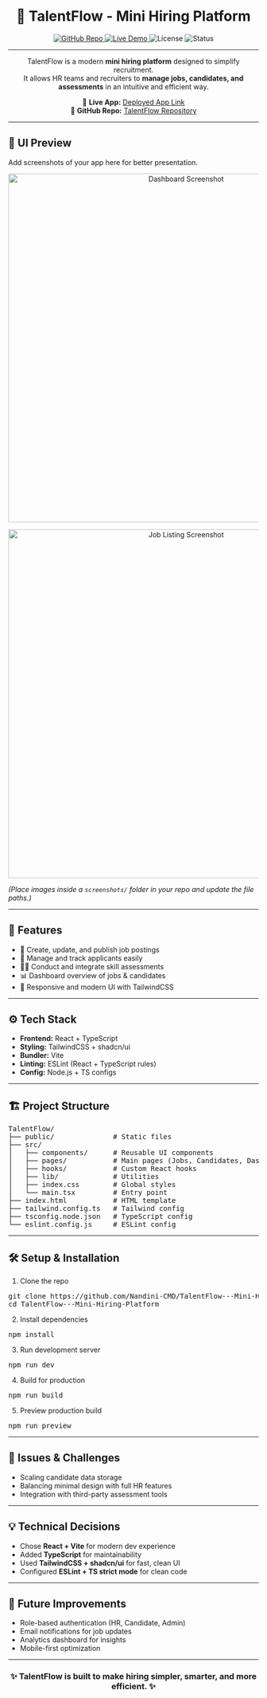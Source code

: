 <h1 align="center">🌟 TalentFlow - Mini Hiring Platform</h1>

<p align="center">
  <a href="https://github.com/Nandini-CMD/TalentFlow---Mini-Hiring-Platform/tree/main">
    <img src="https://img.shields.io/badge/GitHub-TalentFlow-blue?logo=github" alt="GitHub Repo">
  </a>
  <a href="https://assessment-ace-kit-6ai1.vercel.app/">
    <img src="https://img.shields.io/badge/Live_App-Vercel-success?logo=vercel" alt="Live Demo">
  </a>
  <img src="https://img.shields.io/badge/License-MIT-green" alt="License">
  <img src="https://img.shields.io/badge/Status-Active-brightgreen" alt="Status">
</p>

---

<p align="center">
TalentFlow is a modern <b>mini hiring platform</b> designed to simplify recruitment.<br>
It allows HR teams and recruiters to <b>manage jobs, candidates, and assessments</b> in an intuitive and efficient way.
</p>

<p align="center">
🔗 <b>Live App:</b> <a href="https://assessment-ace-kit-6ai1.vercel.app/">Deployed App Link</a><br>
📂 <b>GitHub Repo:</b> <a href="https://github.com/Nandini-CMD/TalentFlow---Mini-Hiring-Platform/tree/main">TalentFlow Repository</a>
</p>

---

<h2>🎨 UI Preview</h2>

<p>Add screenshots of your app here for better presentation.</p>

<p align="center">
  <img src=""C:\Users\Sumit\OneDrive\Pictures\Screenshots 1\Screenshot 2025-09-15 003754.png"" alt="Dashboard Screenshot" width="700">
</p>

<p align="center">
  <img src=""C:\Users\Sumit\OneDrive\Pictures\Screenshots 1\Screenshot 2025-09-15 003825.png"" alt="Job Listing Screenshot" width="700">
</p>

<p><i>(Place images inside a <code>screenshots/</code> folder in your repo and update the file paths.)</i></p>

---

<h2>🚀 Features</h2>
<ul>
  <li>📝 Create, update, and publish job postings</li>
  <li>👥 Manage and track applicants easily</li>
  <li>🧑‍💻 Conduct and integrate skill assessments</li>
  <li>📊 Dashboard overview of jobs & candidates</li>
  <li>🎨 Responsive and modern UI with TailwindCSS</li>
</ul>

---

<h2>⚙️ Tech Stack</h2>
<ul>
  <li><b>Frontend:</b> React + TypeScript</li>
  <li><b>Styling:</b> TailwindCSS + shadcn/ui</li>
  <li><b>Bundler:</b> Vite</li>
  <li><b>Linting:</b> ESLint (React + TypeScript rules)</li>
  <li><b>Config:</b> Node.js + TS configs</li>
</ul>

---

<h2>🏗️ Project Structure</h2>

<pre>
TalentFlow/
├── public/              # Static files
├── src/
│   ├── components/      # Reusable UI components
│   ├── pages/           # Main pages (Jobs, Candidates, Dashboard)
│   ├── hooks/           # Custom React hooks
│   ├── lib/             # Utilities
│   ├── index.css        # Global styles
│   └── main.tsx         # Entry point
├── index.html           # HTML template
├── tailwind.config.ts   # Tailwind config
├── tsconfig.node.json   # TypeScript config
└── eslint.config.js     # ESLint config
</pre>

---

<h2>🛠️ Setup & Installation</h2>

<ol>
  <li>Clone the repo</li>
</ol>

<pre>
git clone https://github.com/Nandini-CMD/TalentFlow---Mini-Hiring-Platform.git
cd TalentFlow---Mini-Hiring-Platform
</pre>

<ol start="2">
  <li>Install dependencies</li>
</ol>

<pre>
npm install
</pre>

<ol start="3">
  <li>Run development server</li>
</ol>

<pre>
npm run dev
</pre>

<ol start="4">
  <li>Build for production</li>
</ol>

<pre>
npm run build
</pre>

<ol start="5">
  <li>Preview production build</li>
</ol>

<pre>
npm run preview
</pre>

---

<h2>🤔 Issues & Challenges</h2>
<ul>
  <li>Scaling candidate data storage</li>
  <li>Balancing minimal design with full HR features</li>
  <li>Integration with third-party assessment tools</li>
</ul>

---

<h2>💡 Technical Decisions</h2>
<ul>
  <li>Chose <b>React + Vite</b> for modern dev experience</li>
  <li>Added <b>TypeScript</b> for maintainability</li>
  <li>Used <b>TailwindCSS + shadcn/ui</b> for fast, clean UI</li>
  <li>Configured <b>ESLint + TS strict mode</b> for clean code</li>
</ul>

---

<h2>📌 Future Improvements</h2>
<ul>
  <li>Role-based authentication (HR, Candidate, Admin)</li>
  <li>Email notifications for job updates</li>
  <li>Analytics dashboard for insights</li>
  <li>Mobile-first optimization</li>
</ul>

---

<h3 align="center">✨ TalentFlow is built to make hiring simpler, smarter, and more efficient. ✨</h3>
